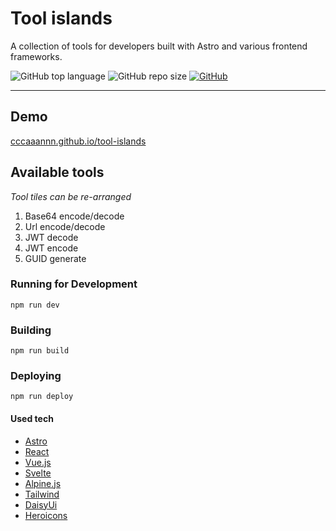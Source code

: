 # Tool islands

A collection of tools for developers built with Astro and various frontend frameworks.

![GitHub top language](https://img.shields.io/github/languages/top/cccaaannn/tool-islands?color=blue&style=flat-square) ![GitHub repo size](https://img.shields.io/github/repo-size/cccaaannn/tool-islands?color=orange&style=flat-square) [![GitHub](https://img.shields.io/github/license/cccaaannn/tool-islands?color=green&style=flat-square)](https://github.com/cccaaannn/tool-islands/blob/master/LICENSE)

---

## Demo

[cccaaannn.github.io/tool-islands](https://cccaaannn.github.io/tool-islands)

## Available tools
*Tool tiles can be re-arranged*
1. Base64 encode/decode
2. Url encode/decode
3. JWT decode
4. JWT encode
5. GUID generate

### Running for Development
```shell
npm run dev
```

### Building
```shell
npm run build
```

### Deploying
```shell
npm run deploy
```

#### Used tech
- [Astro](https://astro.build)
- [React](https://react.dev)
- [Vue.js](https://vuejs.org)
- [Svelte](https://svelte.dev)
- [Alpine.js](https://alpinejs.dev)
- [Tailwind](https://tailwindcss.com)
- [DaisyUi](https://daisyui.com)
- [Heroicons](https://heroicons.com)
